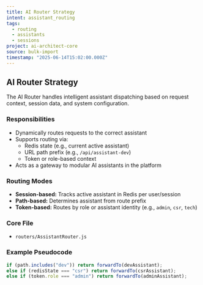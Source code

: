 ```yaml
---
title: AI Router Strategy
intent: assistant_routing
tags:
  - routing
  - assistants
  - sessions
project: ai-architect-core
source: bulk-import
timestamp: "2025-06-14T15:02:00.000Z"
---
```


## AI Router Strategy

The AI Router handles intelligent assistant dispatching based on request context, session data, and system configuration.

### Responsibilities

- Dynamically routes requests to the correct assistant
- Supports routing via:
  - Redis state (e.g., current active assistant)
  - URL path prefix (e.g., `/api/assistant-dev`)
  - Token or role-based context
- Acts as a gateway to modular AI assistants in the platform

### Routing Modes

- **Session-based:** Tracks active assistant in Redis per user/session
- **Path-based:** Determines assistant from route prefix
- **Token-based:** Routes by role or assistant identity (e.g., `admin`, `csr`, `tech`)

### Core File

- `routers/AssistantRouter.js`

### Example Pseudocode

```js
if (path.includes("dev")) return forwardTo(devAssistant);
else if (redisState === "csr") return forwardTo(csrAssistant);
else if (token.role === "admin") return forwardTo(adminAssistant);
```
